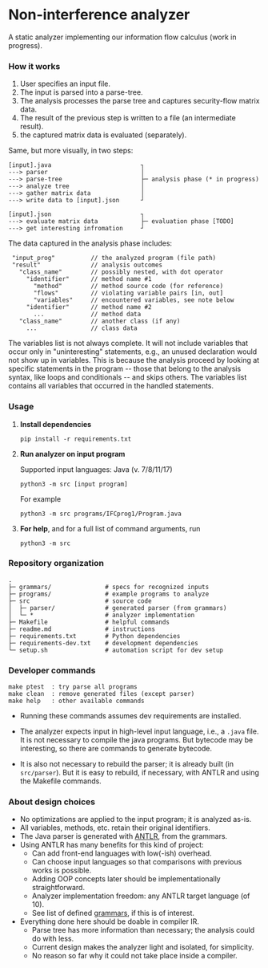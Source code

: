 # Non-interference analyzer 

A static analyzer implementing our information flow calculus (work in progress).

### How it works

1. User specifies an input file.
2. The input is parsed into a parse-tree.
3. The analysis processes the parse tree and captures security-flow matrix data.
4. The result of the previous step is written to a file (an intermediate result).
5. the captured matrix data is evaluated (separately). 

Same, but more visually, in two steps:

```
[input].java                         ┐
---> parser                          │
---> parse-tree                      ├─ analysis phase (* in progress)
---> analyze tree                    │  
---> gather matrix data              │
---> write data to [input].json      ┘

[input].json                         ┐
---> evaluate matrix data            ├─ evaluation phase [TODO]
---> get interesting infromation     ┘  
```

The data captured in the analysis phase includes:

```
 "input_prog"          // the analyzed program (file path)
 "result"              // analysis outcomes 
   "class_name"        // possibly nested, with dot operator
     "identifier"      // method name #1
       "method"        // method source code (for reference) 
       "flows"         // violating variable pairs [in, out]
       "variables"     // encountered variables, see note below 
     "identifier"      // method name #2 
       ...             // method data
   "class_name"        // another class (if any)
     ...               // class data
```

The variables list is not always complete. 
It will not include variables that occur only in "uninteresting" statements, e.g., an unused declaration would not show up in variables. 
This is because the analysis proceed by looking at specific statements in the program -- those that belong to the analysis syntax, like loops and conditionals -- and skips others.
The variables list contains all variables that occurred in the handled statements.

### Usage


1. **Install dependencies**

   ```
   pip install -r requirements.txt
   ```

2. **Run analyzer on input program**

   Supported input languages: Java (v. 7/8/11/17)

   ```
   python3 -m src [input program]
   ```

   For example

   ```
   python3 -m src programs/IFCprog1/Program.java
   ```

3. **For help**, and for a full list of command arguments, run 

   ```
   python3 -m src
   ```

### Repository organization

```
.
├─ grammars/               # specs for recognized inputs
├─ programs/               # example programs to analyze
├─ src                     # source code
│  ├─ parser/              # generated parser (from grammars)
│  └─ *                    # analyzer implementation
├─ Makefile                # helpful commands
├─ readme.md               # instructions
├─ requirements.txt        # Python dependencies 
├─ requirements-dev.txt    # development dependencies
└─ setup.sh                # automation script for dev setup  
```
   
### Developer commands

```
make ptest  : try parse all programs
make clean  : remove generated files (except parser)
make help   : other available commands
```

* Running these commands assumes dev requirements are installed.

* The analyzer expects input in high-level input language, i.e., 
  a `.java` file. It is not necessary to compile the java programs.
  But bytecode may be interesting, so there are commands to generate 
  bytecode.

* It is also not necessary to rebuild the parser; it is already built
  (in `src/parser`). But it is easy to rebuild, if necessary, with 
  ANTLR and using the Makefile commands.

### About design choices

* No optimizations are applied to the input program; it is analyzed as-is.
* All variables, methods, etc. retain their original identifiers.
* The Java parser is generated with [ANTLR](https://www.antlr.org/), from the grammars.
* Using ANTLR has many benefits for this kind of project:
  * Can add front-end languages with low(-ish) overhead. 
  * Can choose input languages so that comparisons with previous works is possible.
  * Adding OOP concepts later should be implementationally straightforward.
  * Analyzer implementation freedom: any ANTLR target language (of 10).
  * See list of defined [grammars](https://github.com/antlr/grammars-v4), if this is of interest.
* Everything done here should be doable in compiler IR.
  * Parse tree has more information than necessary; the analysis could do with less.
  * Current design makes the analyzer light and isolated, for simplicity.
  * No reason so far why it could not take place inside a compiler.

